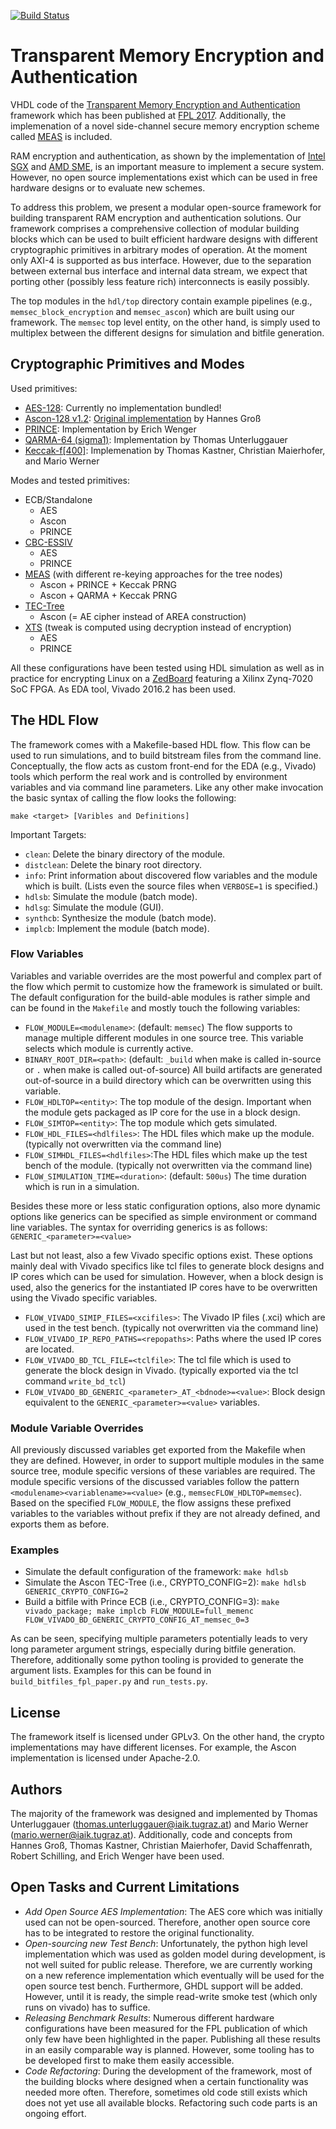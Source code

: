[![Build Status](https://travis-ci.org/IAIK/memsec.svg?branch=develop)](https://travis-ci.org/IAIK/memsec)

# Transparent Memory Encryption and Authentication

VHDL code of the [Transparent Memory Encryption and Authentication](https://eprint.iacr.org/2017/674) framework which has been published at [FPL 2017](https://www.fpl2017.org/). Additionally, the implemenation of a novel side-channel secure memory encryption scheme called [MEAS](https://eprint.iacr.org/2017/663) is included.

RAM encryption and authentication, as shown by the implementation of [Intel SGX](https://eprint.iacr.org/2016/204) and [AMD SME](http://developer.amd.com/wordpress/media/2013/12/AMD_Memory_Encryption_Whitepaper_v7-Public.pdf), is an important measure to implement a secure system. However, no open source implementations exist which can be used in free hardware designs or to evaluate new schemes.

To address this problem, we present a modular open-source framework for building transparent RAM encryption and authentication solutions. Our framework comprises a comprehensive collection of modular building blocks which can be used  to built efficient hardware designs with different cryptographic primitives in arbitrary modes of operation. At the moment only AXI-4 is supported as bus interface. However, due to the separation between external bus interface and internal data stream, we expect that porting other (possibly less feature rich) interconnects is easily possibly.

The top modules in the `hdl/top` directory contain example pipelines (e.g., `memsec_block_encryption` and `memsec_ascon`) which are built using our framework. The `memsec` top level entity, on the other hand, is simply used to multiplex between the different designs for simulation and bitfile generation.

## Cryptographic Primitives and Modes

Used primitives:
* [AES-128](https://doi.org/10.6028/NIST.FIPS.197): Currently no implementation bundled!
* [Ascon-128 v1.2](http://ascon.iaik.tugraz.at/specification.html): [Original implementation](https://github.com/IAIK/ascon_hardware) by Hannes Groß
* [PRINCE](https://eprint.iacr.org/2012/529): Implementation by Erich Wenger
* [QARMA-64 (sigma1)](https://eprint.iacr.org/2016/444): Implementation by Thomas Unterluggauer
* [Keccak-f[400]](http://keccak.noekeon.org/): Implemenation by Thomas Kastner, Christian Maierhofer, and Mario Werner

Modes and tested primitives:
* ECB/Standalone
  * AES
  * Ascon
  * PRINCE
* [CBC-ESSIV](http://clemens.endorphin.org/nmihde/nmihde-A4-os.pdf)
  * AES
  * PRINCE
* [MEAS](https://eprint.iacr.org/2017/663) (with different re-keying approaches for the tree nodes)
  * Ascon + PRINCE + Keccak PRNG
  * Ascon + QARMA + Keccak PRNG
* [TEC-Tree](https://www.iacr.org/archive/ches2007/47270289/47270289.pdf) 
  * Ascon (= AE cipher instead of AREA construction)
* [XTS](https://doi.org/10.1109%2FIEEESTD.2008.4493450) (tweak is computed using decryption instead of encryption)
  * AES
  * PRINCE

All these configurations have been tested using HDL simulation as well as in practice for encrypting Linux on a [ZedBoard](http://zedboard.org/product/zedboard) featuring a Xilinx Zynq-7020 SoC FPGA. As EDA tool, Vivado 2016.2 has been used.

## The HDL Flow

The framework comes with a Makefile-based HDL flow. This flow can be used to run simulations, and to build bitstream files from the command line. Conceptually, the flow acts as custom front-end for the EDA (e.g., Vivado) tools which perform the real work and is controlled by environment variables and via command line parameters. Like any other make invocation the basic syntax of calling the flow looks the following:

`make <target> [Varibles and Definitions]`

Important Targets:
* `clean`: Delete the binary directory of the module.
* `distclean`: Delete the binary root directory.
* `info`: Print information about discovered flow variables and the module which is built. (Lists even the source files when `VERBOSE=1` is specified.)
* `hdlsb`: Simulate the module (batch mode).
* `hdlsg`: Simulate the module (GUI).
* `synthcb`: Synthesize the module (batch mode).
* `implcb`: Implement the module (batch mode).

### Flow Variables

Variables and variable overrides are the most powerful and complex part of the flow which permit to customize how the framework is simulated or built. The default configuration for the build-able modules is rather simple and can be found in the `Makefile` and mostly touch the following variables:

* `FLOW_MODULE=<modulename>`: (default: `memsec`) The flow supports to manage multiple different modules in one source tree. This variable selects which module is currently active.
* `BINARY_ROOT_DIR=<path>`: (default: `_build` when make is called in-source or `.` when make is called out-of-source) All build artifacts are generated out-of-source in a build directory which can be overwritten using this variable.
* `FLOW_HDLTOP=<entity>`: The top module of the design. Important when the module gets packaged as IP core for the use in a block design.
* `FLOW_SIMTOP=<entity>`: The top module which gets simulated.
* `FLOW_HDL_FILES=<hdlfiles>`: The HDL files which make up the module. (typically not overwritten via the command line)
* `FLOW_SIMHDL_FILES=<hdlfiles>`:The HDL files which make up the test bench of the module. (typically not overwritten via the command line)
* `FLOW_SIMULATION_TIME=<duration>`: (default: `500us`) The time duration which is run in a simulation.

Besides these more or less static configuration options, also more dynamic options like generics can be specified as simple environment or command line variables. The syntax for overriding generics is as follows: `GENERIC_<parameter>=<value>`

Last but not least, also a few Vivado specific options exist. These options mainly deal with Vivado specifics like tcl files to generate block designs and IP cores which can be used for simulation. However, when a block design is used, also the generics for the instantiated IP cores have to be overwritten using the Vivado specific variables.

* `FLOW_VIVADO_SIMIP_FILES=<xcifiles>`: The Vivado IP files (.xci) which are used in the test bench. (typically not overwritten via the command line)
* `FLOW_VIVADO_IP_REPO_PATHS=<repopaths>`: Paths where the used IP cores are located.
* `FLOW_VIVADO_BD_TCL_FILE=<tclfile>`: The tcl file which is used to generate the block design in Vivado. (typically exported via the tcl command `write_bd_tcl`)
* `FLOW_VIVADO_BD_GENERIC_<parameter>_AT_<bdnode>=<value>`: Block design equivalent to the `GENERIC_<parameter>=<value>` variables.

###  Module Variable Overrides

All previously discussed variables get exported from the Makefile when they are defined. However, in order to support multiple modules in the same source tree, module specific versions of these variables are required. The module specific versions of the discussed variables follow the pattern `<modulename><variablename>=<value>` (e.g., `memsecFLOW_HDLTOP=memsec`). Based on the specified `FLOW_MODULE`, the flow assigns these prefixed variables to the variables without prefix if they are not already defined, and exports them as before.

### Examples

* Simulate the default configuration of the framework: `make hdlsb`
* Simulate the Ascon TEC-Tree (i.e., CRYPTO_CONFIG=2): `make hdlsb GENERIC_CRYPTO_CONFIG=2`
* Build a bitfile with Prince ECB (i.e., CRYPTO_CONFIG=3): `make vivado_package; make implcb FLOW_MODULE=full_memenc FLOW_VIVADO_BD_GENERIC_CRYPTO_CONFIG_AT_memsec_0=3`

As can be seen, specifying multiple parameters potentially leads to very long parameter argument strings, especially during bitfile generation. Therefore, additionally some python tooling is provided to generate the argument lists. Examples for this can be found in `build_bitfiles_fpl_paper.py` and `run_tests.py`.

## License

The framework itself is licensed under GPLv3. On the other hand, the crypto implementations may have different licenses. For example, the Ascon implementation is licensed under Apache-2.0.

## Authors

The majority of the framework was designed and implemented by Thomas Unterluggauer (<thomas.unterluggauer@iaik.tugraz.at>) and Mario Werner (<mario.werner@iaik.tugraz.at>). Additionally, code and concepts from Hannes Groß, Thomas Kastner, Christian Maierhofer, David Schaffenrath, Robert Schilling, and Erich Wenger have been used.

## Open Tasks and Current Limitations

* *Add Open Source AES Implementation*: The AES core which was initially used can not be open-sourced. Therefore, another open source core has to be integrated to restore the original functionality.
* *Open-sourcing new Test Bench*: Unfortunately, the python high level implementation which was used as golden model during development, is not well suited for public release. Therefore, we are currently working on a new reference implementation which eventually will be used for the open source test bench. Furthermore, GHDL support will be added. However, until it is ready, the simple read-write smoke test (which only runs on vivado) has to suffice.
* *Releasing Benchmark Results*: Numerous different hardware configurations have been measured for the FPL publication of which only few have been highlighted in the paper. Publishing all these results in an easily comparable way is planned. However, some tooling has to be developed first to make them easily accessible.
* *Code Refactoring*: During the development of the framework, most of the building blocks where designed when a certain functionality was needed more often. Therefore, sometimes old code still exists which does not yet use all available blocks. Refactoring such code parts is an ongoing effort.
